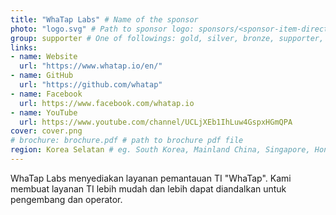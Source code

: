 ```yaml
---
title: "WhaTap Labs" # Name of the sponsor
photo: "logo.svg" # Path to sponsor logo: sponsors/<sponsor-item-directory>/logo.png
group: supporter # One of followings: gold, silver, bronze, supporter, infra, record, videoi18n, swag, partner
links:
- name: Website
  url: "https://www.whatap.io/en/"
- name: GitHub
  url: "https://github.com/whatap"
- name: Facebook
  url: https://www.facebook.com/whatap.io
- name: YouTube
  url: https://www.youtube.com/channel/UCLjXEb1IhLuw4GspxHGmQPA
cover: cover.png
# brochure: brochure.pdf # path to brochure pdf file
region: Korea Selatan # eg. South Korea, Mainland China, Singapore, Hong Kong, Taiwan ...
---
```


WhaTap Labs menyediakan layanan pemantauan TI "WhaTap".
Kami membuat layanan TI lebih mudah dan lebih dapat diandalkan untuk pengembang dan operator.